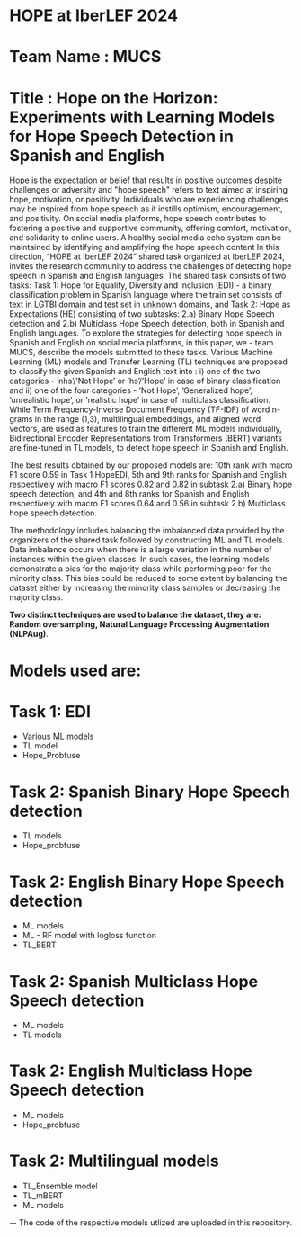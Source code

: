 # HOPE at IberLEF 2024
# Team Name : MUCS
# Title : Hope on the Horizon: Experiments with Learning Models for Hope Speech Detection in Spanish and English

Hope is the expectation or belief that results in positive outcomes despite challenges or adversity and "hope speech" refers to text
aimed at inspiring hope, motivation, or positivity. Individuals who are experiencing challenges may be inspired from hope speech
as it instills optimism, encouragement, and positivity. On social media platforms, hope speech contributes to fostering a positive
and supportive community, offering comfort, motivation, and solidarity to online users. 
A healthy social media echo system can be maintained by identifying and amplifying the hope speech content In this direction, “HOPE at IberLEF 2024” shared task organized at IberLEF 2024, invites the research community to address the challenges of detecting hope speech in Spanish and English languages. The shared task consists of two tasks: Task 1: Hope for Equality, Diversity and Inclusion (EDI) - a binary classification problem in Spanish language where the train set consists of text in LGTBI domain and test set in unknown domains, and Task 2: Hope as Expectations (HE) consisting of two subtasks: 2.a) Binary Hope Speech detection and 2.b) Multiclass Hope Speech detection, both in Spanish and English languages. To explore the strategies for detecting hope speech in Spanish and English on social media platforms, in this paper, we - team MUCS, describe the models submitted to these tasks. Various Machine Learning (ML) models and Transfer Learning (TL) techniques are proposed to classify the given Spanish and English text into : i) one of the two categories - ’nhs’/’Not Hope’ or ’hs’/’Hope’ in case of binary classification and ii) one of the four categories - ’Not Hope’, ’Generalized hope’, ’unrealistic hope’, or ’realistic hope’ in case of multiclass classification. While Term Frequency-Inverse Document Frequency (TF-IDF) of word n-grams in the range (1,3), multilingual embeddings, and aligned word vectors, are used as features to train the different ML models individually, Bidirectional Encoder Representations from Transformers (BERT) variants are fine-tuned in TL models, to detect hope speech in Spanish and English.

The best results obtained by our proposed models are: 10th rank with macro F1 score 0.59 in Task 1 HopeEDI, 5th and 9th ranks for
Spanish and English respectively with macro F1 scores 0.82 and 0.82 in subtask 2.a) Binary hope speech detection, and 4th and 8th ranks
for Spanish and English respectively with macro F1 scores 0.64 and 0.56 in subtask 2.b) Multiclass hope speech detection.

The methodology includes balancing the imbalanced data provided by the organizers of the shared task followed by constructing ML and TL models. Data imbalance occurs when there is a large variation in the number of instances within the given classes. In such cases, the learning models demonstrate a bias for the majority class while performing poor for the minority class. This bias could be reduced to
some extent by balancing the dataset either by increasing the minority class samples or decreasing the majority class. 

**Two distinct techniques are used to balance the dataset, they are: Random oversampling, Natural Language Processing Augmentation (NLPAug)**. 

# Models used are:
# Task 1: EDI  
* Various ML models
* TL model
* Hope_Probfuse
# Task 2: Spanish Binary Hope Speech detection 
* TL models
* Hope_probfuse
# Task 2: English Binary Hope Speech detection
  * ML models
  * ML - RF model with logloss function
  * TL_BERT
# Task 2: Spanish Multiclass Hope Speech detection
* ML models
* TL models
# Task 2: English Multiclass Hope Speech detection
* ML models
* Hope_probfuse
# Task 2: Multilingual models
* TL_Ensemble model
* TL_mBERT
* ML models

-- The code of the respective models utlized are uploaded in this repository. 
